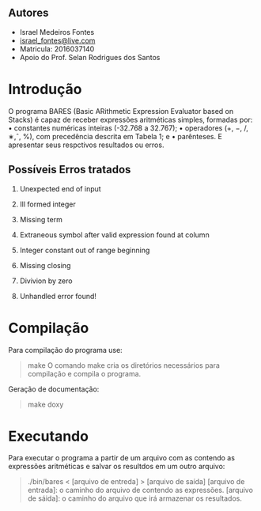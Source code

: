 ## Autores

* Israel Medeiros Fontes
* israel_fontes@live.com
* Matricula: 2016037140
* Apoio do Prof. Selan Rodrigues dos Santos

# Introdução

O programa BARES (Basic ARithmetic Expression Evaluator based on Stacks) é capaz
de receber expressões aritméticas simples, formadas por:
• constantes numéricas inteiras (-32.768 a 32.767);
• operadores (+, −, /, ∗,ˆ, %), com precedência descrita em Tabela 1; e
• parênteses.
E apresentar seus respctivos resultados ou erros.

## Possíveis Erros tratados
1. Unexpected end of input

2. Ill formed integer

3. Missing term

4. Extraneous symbol after valid expression found at column

5. Integer constant out of range beginning

6. Missing closing 

7. Divivion by zero

8. Unhandled error found!

# Compilação
Para compilação do programa use:
> make
O comando make cria os diretórios necessários para compilação e compila o programa.

Geração de documentação:
> make doxy

# Executando 
Para executar o programa a partir de um arquivo com as contendo as expressões aritméticas
e salvar os resultdos em um outro arquivo:
> ./bin/bares < [arquivo de entreda] > [arquivo de saída]
[arquivo de entrada]: o caminho do arquivo de contendo as expressões.
[arquivo de sáida]: o caminho do arquivo que irá armazenar os resultados.